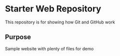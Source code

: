 # Starter Web Repository

This repository is for showing how Git and GitHub work

## Purpose

Sample website with plenty of files for demo
